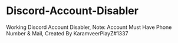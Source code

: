 # Discord-Account-Disabler
Working Discord Account Disabler, Note: Account Must Have Phone Number &amp; Mail, Created By KaramveerPlayZ#1337
